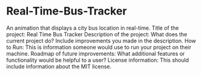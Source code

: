 # Real-Time-Bus-Tracker
An animation that displays a city bus location in real-time.
Title of the project: Real Time Bus Tracker
Description of the project: What does the current project do?  Include improvements you made in the description. 
How to Run: This is information someone would use to run your project on their machine.
Roadmap of future improvements: What additional features or functionality would be helpful to a user? 
License information: This should include information about the MIT license. 
